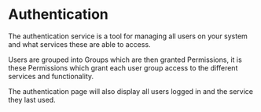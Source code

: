 Authentication
==============

The authentication service is a tool for managing all users on your system and what services these are able to access.

Users are grouped into Groups which are then granted Permissions, it is these Permissions which grant each user group access to the different services and functionality.

The authentication page will also display all users logged in and the service they last used.
